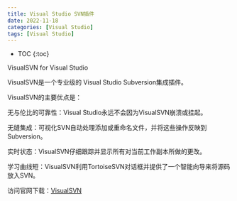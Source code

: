 ```yaml
---
title: Visual Studio SVN插件
date: 2022-11-18
categories: [Visual Studio]
tags: [Visual Studio]
---
```

* TOC
{:toc}

VisualSVN for Visual Studio

VisualSVN是一个专业级的 Visual Studio Subversion集成插件。

VisualSVN的主要优点是：

无与伦比的可靠性：Visual Studio永远不会因为VisualSVN崩溃或挂起。

无缝集成：可视化SVN自动处理添加或重命名文件，并将这些操作反映到Subversion。

实时状态：VisualSVN仔细跟踪并显示所有对当前工作副本所做的更改。

学习曲线短：VisualSVN利用TortoiseSVN对话框并提供了一个智能向导来将源码放入SVN。

访问官网下载：[VisualSVN](https://www.visualsvn.com/visualsvn/)